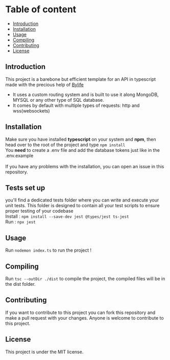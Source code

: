 # Table of content

- [Introduction](#introduction)
- [Installation](#installation)
- [Usage](#usage)
- [Compiling](#compiling)
- [Contributing](#contributing)
- [License](#license)

## Introduction
This project is a barebone but efficient template for an API in typescript made with the precious help of [Bylife](https://github.com/Bylife)
- It uses a custom routing system and is built to use it along MongoDB, MYSQL or any other type of SQL database.
- It comes by default with multiple types of requests: http and wss(websockets)

## Installation
Make sure you have installed **typescript** on your system and **npm**, then head over to the root of the project and type ```npm install```
<br>
You **need** to create a .env file and add the database tokens just like in the .env.example
<br><br>
If you have any problems with the installation, you can open an issue in this repository.

## Tests set up
you'll find a dedicated tests folder where you can write and execute your unit tests. This folder is designed to contain all your test scripts to ensure proper testing of your codebase
<br>
Install : ```npm install --save-dev jest @types/jest ts-jest```
<br>
Run : ```npx jest```

## Usage
Run ```nodemon index.ts``` to run the project !

## Compiling
Run ```tsc --outDir ./dist``` to compile the project, the compiled files will be in the dist folder.

## Contributing
If you want to contribute to this project you can fork this repository and make a pull request with your changes.
Anyone is welcome to contribute to this project.

## License
This project is under the MIT license.
